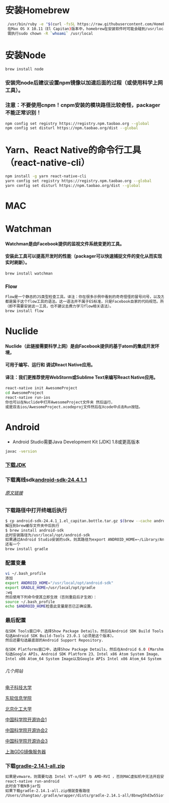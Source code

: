 # 安装Homebrew
```sh
 /usr/bin/ruby -e "$(curl -fsSL https://raw.githubusercontent.com/Homebrew/install/master/install)"
 在Max OS X 10.11（El Capitan)版本中，homebrew在安装软件时可能会碰到/usr/local目录不可写的权限问题，
 需执行sudo chown -R `whoami` /usr/local
```
# 安装Node
```sh
brew install node
```
### 安装完node后建议设置npm镜像以加速后面的过程（或使用科学上网工具）。
### 注意：不要使用cnpm！cnpm安装的模块路径比较奇怪，packager不能正常识别！
```sh
npm config set registry https://registry.npm.taobao.org --global
npm config set disturl https://npm.taobao.org/dist --global
```
# Yarn、React Native的命令行工具（react-native-cli）
```sh
npm install -g yarn react-native-cli
yarn config set registry https://registry.npm.taobao.org --global
yarn config set disturl https://npm.taobao.org/dist --global
```
# MAC
# Watchman
#### Watchman是由Facebook提供的监视文件系统变更的工具。
#### 安装此工具可以提高开发时的性能（packager可以快速捕捉文件的变化从而实现实时刷新）。
```sh
brew install watchman
```
### Flow
```sh
Flow是一个静态的JS类型检查工具。译注：你在很多示例中看到的奇奇怪怪的冒号问号，以及方法参数中像类型一样的写法，
都是属于这个flow工具的语法。这一语法并不属于ES标准，只是Facebook自家的代码规范。所以新手可以直接跳过
（即不需要安装这一工具，也不建议去费力学习flow相关语法）。
brew install flow
```
# Nuclide
#### Nuclide（此链接需要科学上网）是由Facebook提供的基于atom的集成开发环境，
#### 可用于编写、运行和 调试React Native应用。
#### 译注：我们更推荐使用WebStorm或Sublime Text来编写React Native应用。
```sh
react-native init AwesomeProject
cd AwesomeProject
react-native run-ios
你也可以在Nuclide中打开AwesomeProject文件夹 然后运行，
或是双击ios/AwesomeProject.xcodeproj文件然后在Xcode中点击Run按钮。
```

# Android
- Android Studio需要Java Development Kit [JDK] 1.8或更高版本
```sh
javac -version
```
### [下载JDK](http://www.oracle.com/technetwork/java/javase/downloads/java-archive-downloads-javase7-521261.html)
### 下载离线sdk[android-sdk-24.4.1_1](https://homebrew.bintray.com/bottles/android-sdk-24.4.1_1.el_capitan.bottle.tar.gz)
###### [原文链接](https://gist.github.com/Erichain/0ac3a6aaca0c28ad6551)
### 下载路径中打开终端后执行
```sh
$ cp android-sdk-24.4.1_1.el_capitan.bottle.tar.gz $(brew --cache android-sdk)
解压到brew缓存文件夹中后执行
$ brew install android-sdk
此时安装路径为/usr/local/opt/android-sdk
如果通过Android Studio安装的sdk，则其路径为export ANDROID_HOME=~/Library/Android/sdk
还有一个
brew install gradle
```
### 配置变量
```sh
vi ~/.bash_profile
添加
export ANDROID_HOME="/usr/local/opt/android-sdk"
export GRADLE_HOME=/usr/local/opt/gradle
:wq
然后使用下列命令使其立即生效（否则重启后才生效）：
source ~/.bash_profile
echo $ANDROID_HOME检查此变量是否已正确设置。
```
### 最后配置
```sh
在SDK Tools窗口中，选择Show Package Details，然后在Android SDK Build Tools中
勾选Android SDK Build-Tools 23.0.1（必须是这个版本）。
然后还要勾选最底部的Android Support Repository.

在SDK Platforms窗口中，选择Show Package Details，然后在Android 6.0 (Marshmallow)中
勾选Google APIs、Android SDK Platform 23、Intel x86 Atom System Image、
Intel x86 Atom_64 System Image以及Google APIs Intel x86 Atom_64 System Image。
```
###### 几个网站
[电子科技大学](http://mirrors.dormforce.NET)

[东软信息学院](http://mirrors.neusoft.edu.cn) 

[北京化工大学](http://ubuntu.buct.edu.cn/ubuntu.buct.cn) 

[中国科学院开源协会1](http://mirrors.opencas.cn) 

[中国科学院开源协会2](http://mirrors.opencas.org)

[中国科学院开源协会3](http://mirrors.opencas.ac.cn)

[上海GDG镜像服务器](http://sdk.gdgshanghai.com:8000)

### 下载[gradle-2.14.1-all.zip](https://services.gradle.org/distributions/gradle-2.14.1-all.zip)
```sh
如果是vmware，则需要勾选 Intel VT-x/EPT 与 AMD-RVI ，否则MAC虚拟机中无法开启安卓虚拟机
react-native run-android
此时会下载N多jar包
如果下载gradle-2.14.1-all.zip慢就查看路径
/Users/zhangtao/.gradle/wrapper/dists/gradle-2.14.1-all/8bnwg5hd3w55iofp58khbp6yv/gradle-2.14.1-all.zip
```

